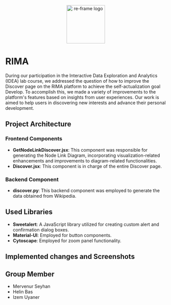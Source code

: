 <p align="center"><a href="https://rima.sc.inko.cloud/" target="_blank" rel="noopener noreferrer">
<img height="120px" src="RIMA-Frontend/nodejs/public/images/rimaLogo.svg" alt="re-frame logo"></a></p>

# RIMA
During our participation in the Interactive Data Exploration and Analytics (IDEA) lab course, we addressed the question of how to improve the Discover page on the RIMA platform to achieve the self-actualization goal Develop. To accomplish this, we made a variety of improvements to the platform's features based on insights from user experiences. Our work is aimed to help users in discovering new interests and advance  their personal development.

## Project Architecture
### Frontend Components
- **GetNodeLinkDiscover.jsx**: This component was responsible for generating the Node Link Diagram, incorporating visualization-related enhancements and improvements to diagram-related functionalities.
- **Discover.jsx**: This component is in charge of the entire Discover page.
### Backend Component
- **discover.py**: This backend component was employed to generate the data obtained from Wikipedia. 

## Used Libraries
- **Sweetalert**: A JavaScript library utilized for creating custom alert and confirmation dialog boxes.
- **Material-UI**: Employed for button components.
- **Cytoscape**: Employed for zoom panel functionality.

## Implemented changes and Screenshots 

## Group Member
- Mervenur Seyhan
- Helin Bas
- Izem Uyaner

